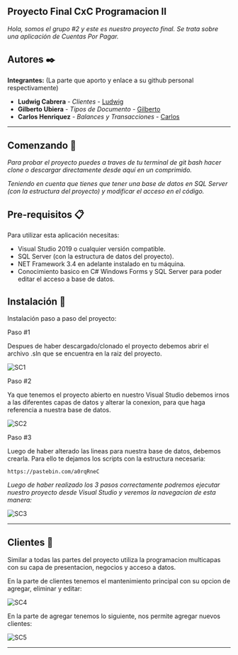 ## Proyecto Final CxC Programacion II

_Hola, somos el grupo #2 y este es nuestro proyecto final. Se trata sobre una aplicación de Cuentas Por Pagar._

## Autores ✒️

**Integrantes:** (La parte que aporto y enlace a su github personal respectivamente)

* **Ludwig Cabrera** - *Clientes* - [Ludwig](https://github.com/md5-loki)
* **Gilberto Ubiera** - *Tipos de Documento* - [Gilberto](https://github.com/Diretol00)
* **Carlos Henriquez** - *Balances y Transacciones* - [Carlos](https://github.com/Carlos-Henriquez)

<hr>

## Comenzando 🚀

_Para probar el proyecto puedes a traves de tu terminal de git bash hacer clone o descargar directamente desde aquí en un comprimido._

_Teniendo en cuenta que tienes que tener una base de datos en SQL Server (con la estructura del proyecto) y modificar el acceso en el código._


## Pre-requisitos 📋


Para utilizar esta aplicación necesitas:
- Visual Studio 2019 o cualquier versión compatible.
- SQL Server (con la estructura de datos del proyecto).
- NET Framework 3.4 en adelante instalado en tu máquina.
- Conocimiento basico en C# Windows Forms y SQL Server para poder editar el acceso a base de datos.


## Instalación 🔧

Instalación paso a paso del proyecto:

Paso #1

Despues de haber descargado/clonado el proyecto debemos abrir el archivo .sln que se encuentra en la raiz del proyecto.

![SC1](https://i.imgur.com/RpXYYjv.png)

Paso #2

Ya que tenemos el proyecto abierto en nuestro Visual Studio debemos irnos a las diferentes capas de datos y alterar la conexion, para que haga referencia a nuestra base de datos.

![SC2](https://i.imgur.com/3aujkP2.png)

Paso #3

Luego de haber alterado las lineas para nuestra base de datos, debemos crearla. Para ello te dejamos los scripts con la estructura necesaria:

```
https://pastebin.com/a0rqRneC
```

_Luego de haber realizado los 3 pasos correctamente podremos ejecutar nuestro proyecto desde Visual Studio y veremos la navegacion de esta manera:_

![SC3](https://i.imgur.com/2rfhUx9.png)

<hr>

## Clientes 🧑
Similar a todas las partes del proyecto utiliza la programacion multicapas con su capa de presentacion, negocios y acceso a datos.

En la parte de clientes tenemos el mantenimiento principal con su opcion de agregar, eliminar y editar:

![SC4](https://i.imgur.com/CI8aAOU.png)

En la parte de agregar tenemos lo siguiente, nos permite agregar nuevos clientes:

![SC5](https://i.imgur.com/vunWfNw.png)

<hr>

